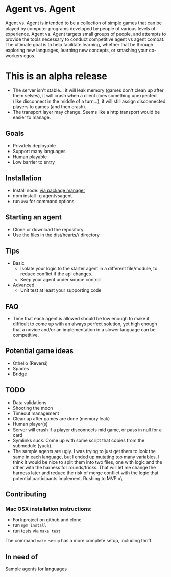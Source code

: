 # Agent vs. Agent

Agent vs. Agent is intended to be a collection of simple games that can be played by computer programs developed by people of various levels of experience. Agent vs. Agent targets small groups of people, and attempts to provide the tools necessary to conduct competitive agent vs agent combat. The ultimate goal is to help facilitate learning, whether that be through exploring new languages, learning new concepts, or smashing your co-workers egos.

# This is an alpha release

* The server isn't stable... it will leak memory (games don't clean up after them selves), it will crash when a client does something unexpected (like disconnect in the middle of a turn...), it will still assign disconnected players to games (and then crash).
* The transport layer may change. Seems like a http transport would be easier to manage.

## Goals

* Privately deployable
* Support many languages
* Human playable
* Low barrier to entry

## Installation

* Install node: [via package manager](https://github.com/joyent/node/wiki/Installing-Node.js-via-package-manager)
* npm install -g agentvsagent
* run `ava` for command options

## Starting an agent

* Clone or download the repository.
* Use the files in the dist/hearts/<language>/ directory

## Tips

* Basic
  * Isolate your logic to the starter agent in a different file/module, to reduce conflict if the api changes.
  * Keep your agent under source control
* Advanced
  * Unit test at least your supporting code

## FAQ

* Time that each agent is allowed should be low enough to make it difficult to come up with an always perfect solution, yet high enough that a novice and/or an implementation in a slower language can be competitive.

## Potential game ideas

* Othello (Reversi)
* Spades
* Bridge


## TODO

* Data validations
* Shooting the moon
* Timeout management
* Clean up after games are done (memory leak)
* Human player(s)
* Server will crash if a player disconnects mid game, or pass in null for a card
* Symlinks suck. Come up with some script that copies from the submodule (yuck).
* The sample agents are ugly. I was trying to just get them to look the same in each language, but I ended up mutating too many variables. I think it would be nice to split them into two files, one with logic and the other with the harness for rounds/tricks. That will let me change the harness later and reduce the risk of merge conflict with the logic that potential participants implement. Rushing to MVP =\

## Contributing

### Mac OSX installation instructions:

* Fork project on github and clone
* run `npm install`
* run tests via `make test`

The command `make setup` has a more complete setup, including thrift

## In need of

Sample agents for languages

